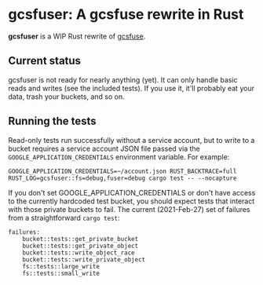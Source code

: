 # gcsfuser: A gcsfuse rewrite in Rust

[gcsfuse]: https://github.com/GoogleCloudPlatform/gcsfuse

**gcsfuser** is a WIP Rust rewrite of [gcsfuse].

## Current status

gcsfuser is not ready for nearly anything (yet). It can only handle basic reads
and writes (see the included tests). If you use it, it'll probably eat your
data, trash your buckets, and so on.

## Running the tests

Read-only tests run successfully without a service account, but to
write to a bucket requires a service account JSON file passed via the
```GOOGLE_APPLICATION_CREDENTIALS``` environment variable. For
example:

```
GOOGLE_APPLICATION_CREDENTIALS=~/account.json RUST_BACKTRACE=full RUST_LOG=gcsfuser::fs=debug,fuser=debug cargo test -- --nocapture
```

If you don't set GOOGLE_APPLICATION_CREDENTIALS or don't have access
to the currently hardcoded test bucket, you should expect tests that
interact with those private buckets to fail. The current (2021-Feb-27)
set of failures from a straightforward ```cargo test```:

```
failures:
    bucket::tests::get_private_bucket
    bucket::tests::get_private_object
    bucket::tests::write_object_race
    bucket::tests::write_private_object
    fs::tests::large_write
    fs::tests::small_write
```
